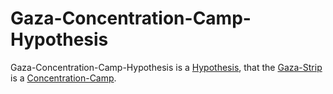 # Gaza-Concentration-Camp-Hypothesis

Gaza-Concentration-Camp-Hypothesis is a [Hypothesis](600028.md), that the [Gaza-Strip](140000084.md) is a [Concentration-Camp](404.md).
